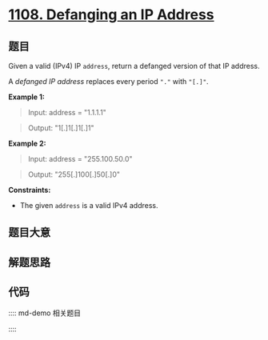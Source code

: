 # [1108. Defanging an IP Address](https://leetcode.com/problems/defanging-an-ip-address/)

## 题目

Given a valid (IPv4) IP `address`, return a defanged version of that IP
address.

A _defanged  IP address_ replaces every period `"."` with `"[.]"`.



**Example 1:**

> Input: address = "1.1.1.1"

> 
> Output: "1[.]1[.]1[.]1"


**Example 2:**

> Input: address = "255.100.50.0"

> 
> Output: "255[.]100[.]50[.]0"


**Constraints:**

  * The given `address` is a valid IPv4 address.


## 题目大意

## 解题思路

## 代码



:::: md-demo 相关题目

::::
